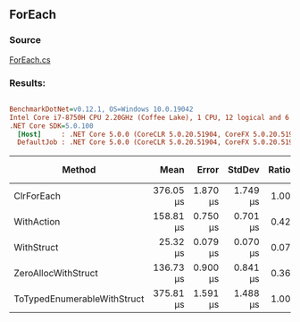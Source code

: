 ﻿## ForEach

### Source
[ForEach.cs](../../src/StructLinq.Benchmark/ForEach.cs)

### Results:
``` ini

BenchmarkDotNet=v0.12.1, OS=Windows 10.0.19042
Intel Core i7-8750H CPU 2.20GHz (Coffee Lake), 1 CPU, 12 logical and 6 physical cores
.NET Core SDK=5.0.100
  [Host]     : .NET Core 5.0.0 (CoreCLR 5.0.20.51904, CoreFX 5.0.20.51904), X64 RyuJIT
  DefaultJob : .NET Core 5.0.0 (CoreCLR 5.0.20.51904, CoreFX 5.0.20.51904), X64 RyuJIT


```
|                      Method |      Mean |    Error |   StdDev | Ratio | Gen 0 | Gen 1 | Gen 2 | Allocated |
|---------------------------- |----------:|---------:|---------:|------:|------:|------:|------:|----------:|
|                  ClrForEach | 376.05 μs | 1.870 μs | 1.749 μs |  1.00 |     - |     - |     - |      40 B |
|                  WithAction | 158.81 μs | 0.750 μs | 0.701 μs |  0.42 |     - |     - |     - |      24 B |
|                  WithStruct |  25.32 μs | 0.079 μs | 0.070 μs |  0.07 |     - |     - |     - |      24 B |
|         ZeroAllocWithStruct | 136.73 μs | 0.900 μs | 0.841 μs |  0.36 |     - |     - |     - |         - |
| ToTypedEnumerableWithStruct | 375.81 μs | 1.591 μs | 1.488 μs |  1.00 |     - |     - |     - |      64 B |
